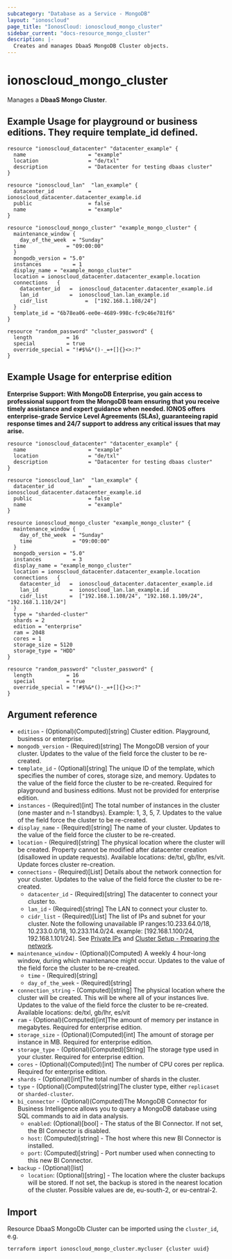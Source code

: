 ```yaml
---
subcategory: "Database as a Service - MongoDB"
layout: "ionoscloud"
page_title: "IonosCloud: ionoscloud_mongo_cluster"
sidebar_current: "docs-resource_mongo_cluster"
description: |-
  Creates and manages DbaaS MongoDB Cluster objects.
---
```


# ionoscloud\_mongo_cluster

Manages a **DbaaS Mongo Cluster**.

## Example Usage for playground or business editions. They require template_id defined.

```hcl
resource "ionoscloud_datacenter" "datacenter_example" {
  name                    = "example"
  location                = "de/txl"
  description             = "Datacenter for testing dbaas cluster"
}

resource "ionoscloud_lan"  "lan_example" {
  datacenter_id           = ionoscloud_datacenter.datacenter_example.id
  public                  = false
  name                    = "example"
}

resource "ionoscloud_mongo_cluster" "example_mongo_cluster" {
  maintenance_window {
    day_of_the_week  = "Sunday"
  time             = "09:00:00"
  }
  mongodb_version = "5.0"
  instances          = 1
  display_name = "example_mongo_cluster"
  location = ionoscloud_datacenter.datacenter_example.location
  connections   {
    datacenter_id   =  ionoscloud_datacenter.datacenter_example.id
    lan_id          =  ionoscloud_lan.lan_example.id
    cidr_list            =  ["192.168.1.108/24"]
  }
  template_id = "6b78ea06-ee0e-4689-998c-fc9c46e781f6"
}

resource "random_password" "cluster_password" {
  length           = 16
  special          = true
  override_special = "!#$%&*()-_=+[]{}<>:?"
}
```
## Example Usage for enterprise edition

**Enterprise Support: With MongoDB Enterprise, you gain access to professional support from the MongoDB team ensuring that you receive timely assistance and expert guidance when needed. IONOS offers enterprise-grade Service Level Agreements (SLAs), guaranteeing rapid response times and 24/7 support to address any critical issues that may arise.**

```hcl
resource "ionoscloud_datacenter" "datacenter_example" {
  name                    = "example"
  location                = "de/txl"
  description             = "Datacenter for testing dbaas cluster"
}

resource "ionoscloud_lan"  "lan_example" {
  datacenter_id           = ionoscloud_datacenter.datacenter_example.id
  public                  = false
  name                    = "example"
}

resource ionoscloud_mongo_cluster "example_mongo_cluster" {
  maintenance_window {
    day_of_the_week  = "Sunday"
    time             = "09:00:00"
  }
  mongodb_version = "5.0"
  instances          = 3
  display_name = "example_mongo_cluster"
  location = ionoscloud_datacenter.datacenter_example.location
  connections   {
    datacenter_id   =  ionoscloud_datacenter.datacenter_example.id
    lan_id          =  ionoscloud_lan.lan_example.id
    cidr_list       =  ["192.168.1.108/24", "192.168.1.109/24", "192.168.1.110/24"]
  }
  type = "sharded-cluster"
  shards = 2
  edition = "enterprise"
  ram = 2048
  cores = 1
  storage_size = 5120
  storage_type = "HDD"
}

resource "random_password" "cluster_password" {
  length           = 16
  special          = true
  override_special = "!#$%&*()-_=+[]{}<>:?"
}
```

## Argument reference

* `edition` - (Optional)(Computed)[string] Cluster edition. Playground, business or enterprise.
* `mongodb_version` - (Required)[string] The MongoDB version of your cluster. Updates to the value of the field force the cluster to be re-created.
* `template_id` - (Optional)[string] The unique ID of the template, which specifies the number of cores, storage size, and memory. Updates to the value of the field force the cluster to be re-created. Required for playground and business editions. Must not be provided for enterprise edition.
* `instances` - (Required)[int] The total number of instances in the cluster (one master and n-1 standbys). Example: 1, 3, 5, 7. Updates to the value of the field force the cluster to be re-created.
* `display_name` - (Required)[string] The name of your cluster. Updates to the value of the field force the cluster to be re-created.
* `location` - (Required)[string] The physical location where the cluster will be created. Property cannot be modified after datacenter creation (disallowed in update requests). Available locations: de/txl, gb/lhr, es/vit. Update forces cluster re-creation.
* `connections` - (Required)[List] Details about the network connection for your cluster. Updates to the value of the field force the cluster to be re-created.
    * `datacenter_id` - (Required)[string] The datacenter to connect your cluster to.
    * `lan_id` - (Required)[string] The LAN to connect your cluster to.
    * `cidr_list` - (Required)[List] The list of IPs and subnet for your cluster. Note the following unavailable IP ranges:10.233.64.0/18, 10.233.0.0/18, 10.233.114.0/24. example: [192.168.1.100/24, 192.168.1.101/24]. See [Private IPs](https://www.ionos.com/help/server-cloud-infrastructure/private-network/private-ip-address-ranges/) and [Cluster Setup - Preparing the network](https://docs.ionos.com/cloud/databases/mongodb/api-howtos/create-a-cluster#preparing-the-network).
* `maintenance_window` - (Optional)(Computed) A weekly 4 hour-long window, during which maintenance might occur.  Updates to the value of the field force the cluster to be re-created.
    * `time` - (Required)[string]
    * `day_of_the_week` - (Required)[string]
* `connection_string` - (Computed)[string] The physical location where the cluster will be created. This will be where all of your instances live. Updates to the value of the field force the cluster to be re-created. Available locations: de/txl, gb/lhr, es/vit
* `ram` - (Optional)(Computed)[int]The amount of memory per instance in megabytes. Required for enterprise edition.
* `storage_size` - (Optional)(Computed)[int] The amount of storage per instance in MB. Required for enterprise edition.
* `storage_type` - (Optional)(Computed)[String] The storage type used in your cluster. Required for enterprise edition.
* `cores` - (Optional)(Computed)[int] The number of CPU cores per replica. Required for enterprise edition.
* `shards` - (Optional)[int]The total number of shards in the cluster.
* `type` - (Optional)(Computed)[string]The cluster type, either `replicaset` or `sharded-cluster`.
* `bi_connector` - (Optional)(Computed)The MongoDB Connector for Business Intelligence allows you to query a MongoDB database using SQL commands to aid in data analysis.
  * `enabled`: (Optional)[bool] - The status of the BI Connector. If not set, the BI Connector is disabled. 
  * `host`: (Computed)[string] - The host where this new BI Connector is installed.
  * `port`: (Computed)[string] - Port number used when connecting to this new BI Connector.
* `backup` - (Optional)[list]
  * `location`: (Optional)[string] - The location where the cluster backups will be stored. If not set, the backup is stored in the nearest location of the cluster. Possible values are de, eu-south-2, or eu-central-2.


## Import

Resource DbaaS MongoDb Cluster can be imported using the `cluster_id`, e.g.

```shell
terraform import ionoscloud_mongo_cluster.mycluser {cluster uuid}
```
